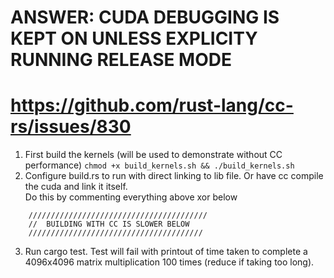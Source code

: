 # ANSWER: CUDA DEBUGGING IS KEPT ON UNLESS EXPLICITY RUNNING RELEASE MODE
# https://github.com/rust-lang/cc-rs/issues/830

1. First build the kernels (will be used to demonstrate without CC performance) `chmod +x build_kernels.sh && ./build_kernels.sh`
2. Configure build.rs to run with direct linking to lib file. Or have cc compile the cuda and link it itself.<br>
   Do this by commenting everything above xor below 
```
    ////////////////////////////////////////
    //  BUILDING WITH CC IS SLOWER BELOW
    ///////////////////////////////////////
```
3. Run cargo test. Test will fail with printout of time taken to complete a 4096x4096 matrix multiplication 100 times (reduce if taking too long).
